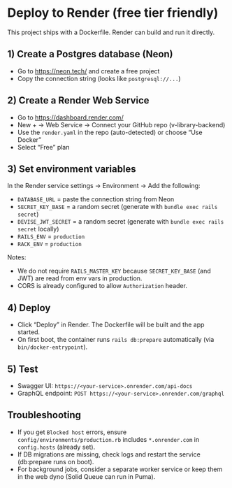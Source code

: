 # Deploy to Render (free tier friendly)

This project ships with a Dockerfile. Render can build and run it directly.

## 1) Create a Postgres database (Neon)

- Go to https://neon.tech/ and create a free project
- Copy the connection string (looks like `postgresql://...`)

## 2) Create a Render Web Service

- Go to https://dashboard.render.com/
- New + → Web Service → Connect your GitHub repo (v-library-backend)
- Use the `render.yaml` in the repo (auto-detected) or choose “Use Docker”
- Select “Free” plan

## 3) Set environment variables

In the Render service settings → Environment → Add the following:

- `DATABASE_URL` = paste the connection string from Neon
- `SECRET_KEY_BASE` = a random secret (generate with `bundle exec rails secret`)
- `DEVISE_JWT_SECRET` = a random secret (generate with `bundle exec rails secret` locally)
- `RAILS_ENV` = `production`
- `RACK_ENV` = `production`

Notes:
- We do not require `RAILS_MASTER_KEY` because `SECRET_KEY_BASE` (and JWT) are read from env vars in production.
- CORS is already configured to allow `Authorization` header.

## 4) Deploy

- Click “Deploy” in Render. The Dockerfile will be built and the app started.
- On first boot, the container runs `rails db:prepare` automatically (via `bin/docker-entrypoint`).

## 5) Test

- Swagger UI: `https://<your-service>.onrender.com/api-docs`
- GraphQL endpoint: `POST https://<your-service>.onrender.com/graphql`

## Troubleshooting

- If you get `Blocked host` errors, ensure `config/environments/production.rb` includes `*.onrender.com` in `config.hosts` (already set).
- If DB migrations are missing, check logs and restart the service (db:prepare runs on boot).
- For background jobs, consider a separate worker service or keep them in the web dyno (Solid Queue can run in Puma).
